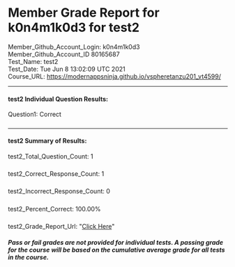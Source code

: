 # Member Grade Report for k0n4m1k0d3 for test2  
   
Member_Github_Account_Login: k0n4m1k0d3  
Member_Github_Account_ID 80165687  
Test_Name: test2  
Test_Date: Tue Jun  8 13:02:09 UTC 2021  
Course_URL: https://modernappsninja.github.io/vspheretanzu201_vt4599/  
   
---  
#### test2 Individual Question Results:  
Question1: Correct  
#####  
---  
#### test2 Summary of Results:  
test2_Total_Question_Count: 1  
#####  
test2_Correct_Response_Count: 1  
#####  
test2_Incorrect_Response_Count: 0  
#####  
test2_Percent_Correct: 100.00%  
#####  
test2_Grade_Report_Url: "[Click Here](https://github.com/modernappsninjas/k0n4m1k0d3/blob/main/static/userdata/courses/vspheretanzu201_vt4599/grade_report.pr143.test2.md)"
##### Pass or fail grades are not provided for individual tests. A passing grade for the course will be based on the cumulative average grade for all tests in the course.  
